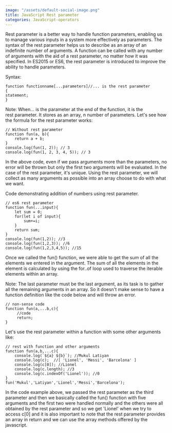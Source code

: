 ```yaml
---
image: "/assets/default-social-image.png"
title: JavaScript Rest parameter
categories: JavaScript-operators
---
```


Rest parameter is a better way to handle function parameters, enabling us to manage various inputs in a system more effectively as parameters. The syntax of the rest parameter helps us to describe as an array of an indefinite number of arguments. A function can be called with any number of arguments with the aid of a rest parameter, no matter how it was specified. In ES2015 or ES6, the rest parameter is introduced to improve the ability to handle parameters.

Syntax:

```
function functionname[...parameters]//... is the rest parameter
{
statement;
}
```

Note: When... is the parameter at the end of the function, it is the rest parameter. It stores as an array, n number of parameters. Let's see how the formula for the rest parameter works:

```
// Without rest parameter 
function fun(a, b){ 
    return a + b; 
} 
console.log(fun(1, 2)); // 3 
console.log(fun(1, 2, 3, 4, 5)); // 3
```

In the above code, even if we pass arguments more than the parameters, no error will be thrown but only the first two arguments will be evaluated. In the case of the rest parameter, it's unique. Using the rest parameter, we will collect as many arguments as possible into an array choose to do with what we want.

Code demonstrating addition of numbers using rest parameter.

```
// es6 rest parameter 
function fun(...input){ 
    let sum = 0; 
    for(let i of input){ 
        sum+=i; 
    } 
    return sum; 
} 
console.log(fun(1,2)); //3 
console.log(fun(1,2,3)); //6 
console.log(fun(1,2,3,4,5)); //15 
```

Once we called the fun() function, we were able to get the sum of all the elements we entered in the argument. The sum of all the elements in the element is calculated by using the for..of loop used to traverse the iterable elements within an array.

Note: The last parameter must be the last argument, as its task is to gather all the remaining arguments in an array. So it doesn't make sense to have a function definition like the code below and will throw an error.

```
// non-sense code 
function fun(a,...b,c){ 
     //code 
     return; 
} 
```

Let's use the rest parameter within a function with some other arguments like:

```
// rest with function and other arguments 
function fun(a,b,...c){ 
    console.log(`${a} ${b}`); //Mukul Latiyan 
    console.log(c);  //[ 'Lionel', 'Messi', 'Barcelona' ] 
    console.log(c[0]); //Lionel 
    console.log(c.length); //3 
    console.log(c.indexOf('Lionel')); //0 
} 
fun('Mukul','Latiyan','Lionel','Messi','Barcelona'); 
```

In the code example above, we passed the rest parameter as the third parameter and then we basically called the fun() function with five arguments and the first two were handled normally and the others were all obtained by the rest parameter and so we get 'Lionel' when we try to access c[0] and it is also important to note that the rest parameter provides an array in return and we can use the array methods offered by the javascript.